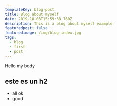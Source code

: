```yaml
---
templateKey: blog-post
title: Blog about myself
date: 2019-10-03T15:59:38.760Z
description: This is a blog about myself example
featuredpost: false
featuredimage: /img/blog-index.jpg
tags:
  - blog
  - first
  - post
---
```

Hello my body

## este es un h2
- all ok
- good
